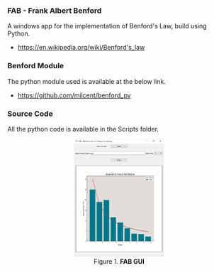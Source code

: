 ### FAB - Frank Albert Benford

A windows app for the implementation of Benford's Law, build using Python.

+ https://en.wikipedia.org/wiki/Benford's_law

### Benford Module

The python module used is available at the below link.

+ https://github.com/milcent/benford_py


### Source Code

All the python code is available in the Scripts folder.


<p align="center">
<img width="40%" src="images/benford.png" />
<br>
Figure 1. <b>FAB GUI</b>
</p>
